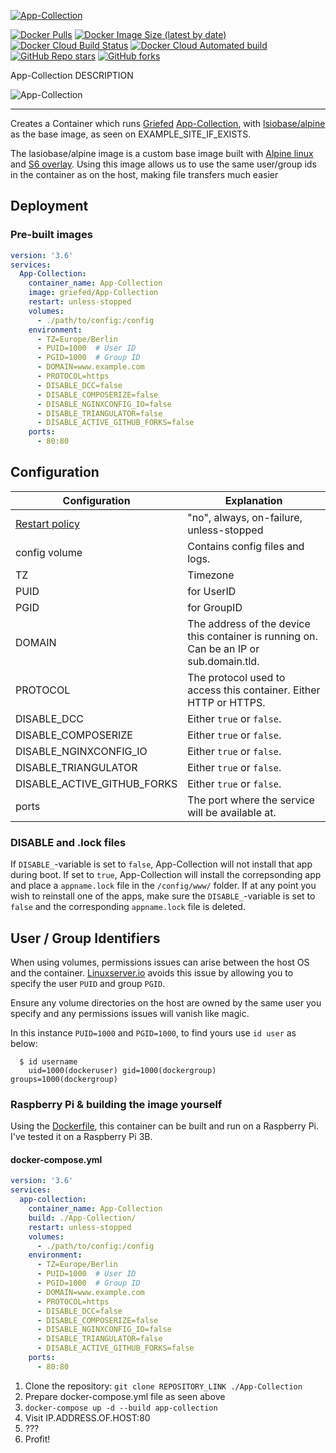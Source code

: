 [![App-Collection](https://i.griefed.de/images/2020/10/17/template.png)](https://github.com/Griefed/docker-App-Collection)

[![Docker Pulls](https://img.shields.io/docker/pulls/griefed/App-Collection?style=flat-square)](https://hub.docker.com/repository/docker/griefed/App-Collection)
[![Docker Image Size (latest by date)](https://img.shields.io/docker/image-size/griefed/App-Collection?label=Image%20size&sort=date&style=flat-square)](https://hub.docker.com/repository/docker/griefed/App-Collection)
[![Docker Cloud Build Status](https://img.shields.io/docker/cloud/build/griefed/App-Collection?label=Docker%20build&style=flat-square)](https://hub.docker.com/repository/docker/griefed/App-Collection)
[![Docker Cloud Automated build](https://img.shields.io/docker/cloud/automated/griefed/App-Collection?label=Docker%20build&style=flat-square)](https://hub.docker.com/repository/docker/griefed/App-Collection)
[![GitHub Repo stars](https://img.shields.io/github/stars/Griefed/docker-App-Collection?label=GitHub%20Stars&style=social)](https://github.com/Griefed/docker-App-Collection)
[![GitHub forks](https://img.shields.io/github/forks/Griefed/docker-App-Collection?label=GitHub%20Forks&style=social)](https://github.com/Griefed/docker-App-Collection)

App-Collection DESCRIPTION

![App-Collection]( EXAMPLE_IMAGE )

---

Creates a Container which runs [Griefed](https://github.com/Griefed) [App-Collection](https://github.com/Griefed/App-Collection), with [lsiobase/alpine](https://hub.docker.com/r/lsiobase/alpine) as the base image, as seen on EXAMPLE_SITE_IF_EXISTS.

The lasiobase/alpine image is a custom base image built with [Alpine linux](https://alpinelinux.org/) and [S6 overlay](https://github.com/just-containers/s6-overlay).
Using this image allows us to use the same user/group ids in the container as on the host, making file transfers much easier

## Deployment

### Pre-built images

```docker-compose.yml
version: '3.6'
services:
  App-Collection:
    container_name: App-Collection
    image: griefed/App-Collection
    restart: unless-stopped
    volumes:
      - ./path/to/config:/config
    environment:
      - TZ=Europe/Berlin
      - PUID=1000  # User ID
      - PGID=1000  # Group ID
      - DOMAIN=www.example.com
      - PROTOCOL=https
      - DISABLE_DCC=false
      - DISABLE_COMPOSERIZE=false
      - DISABLE_NGINXCONFIG_IO=false
      - DISABLE_TRIANGULATOR=false
      - DISABLE_ACTIVE_GITHUB_FORKS=false
    ports:
      - 80:80
```

## Configuration

Configuration | Explanation
------------ | -------------
[Restart policy](https://docs.docker.com/compose/compose-file/#restart) | "no", always, on-failure, unless-stopped
config volume | Contains config files and logs.
TZ | Timezone
PUID | for UserID
PGID | for GroupID
DOMAIN | The address of the device this container is running on. Can be an IP or sub.domain.tld.
PROTOCOL | The protocol used to access this container. Either HTTP or HTTPS.
DISABLE_DCC | Either `true` or `false`.
DISABLE_COMPOSERIZE | Either `true` or `false`.
DISABLE_NGINXCONFIG_IO | Either `true` or `false`.
DISABLE_TRIANGULATOR | Either `true` or `false`.
DISABLE_ACTIVE_GITHUB_FORKS | Either `true` or `false`.
ports | The port where the service will be available at.

### DISABLE and .lock files

If `DISABLE_`-variable is set to `false`, App-Collection will not install that app during boot. If set to `true`, App-Collection will install the correpsonding app and place a `appname.lock` file in the `/config/www/` folder.
If at any point you wish to reinstall one of the apps, make sure the `DISABLE_`-variable is set to `false` and the corresponding `appname.lock` file is deleted.

## User / Group Identifiers

When using volumes, permissions issues can arise between the host OS and the container. [Linuxserver.io](https://www.linuxserver.io/) avoids this issue by allowing you to specify the user `PUID` and group `PGID`.

Ensure any volume directories on the host are owned by the same user you specify and any permissions issues will vanish like magic.

In this instance `PUID=1000` and `PGID=1000`, to find yours use `id user` as below:

```
  $ id username
    uid=1000(dockeruser) gid=1000(dockergroup) groups=1000(dockergroup)
```

### Raspberry Pi & building the image yourself

Using the [Dockerfile]( LINK_TO_DOCKERFILE ), this container can be built and run on a Raspberry Pi.
I've tested it on a Raspberry Pi 3B.

#### docker-compose.yml

```docker-compose.yml
version: '3.6'
services:
  app-collection:
    container_name: App-Collection
    build: ./App-Collection/
    restart: unless-stopped
    volumes:
      - ./path/to/config:/config
    environment:
      - TZ=Europe/Berlin
      - PUID=1000  # User ID
      - PGID=1000  # Group ID
      - DOMAIN=www.example.com
      - PROTOCOL=https
      - DISABLE_DCC=false
      - DISABLE_COMPOSERIZE=false
      - DISABLE_NGINXCONFIG_IO=false
      - DISABLE_TRIANGULATOR=false
      - DISABLE_ACTIVE_GITHUB_FORKS=false
    ports:
      - 80:80
```

1. Clone the repository: `git clone REPOSITORY_LINK ./App-Collection`
1. Prepare docker-compose.yml file as seen above
1. `docker-compose up -d --build app-collection`
1. Visit IP.ADDRESS.OF.HOST:80
1. ???
1. Profit!
